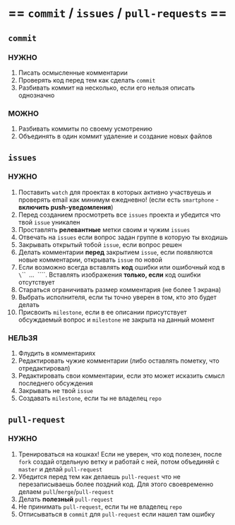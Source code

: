 # == `commit` / `issues` / `pull-requests` ==

## `commit`


### **НУЖНО**

1. Писать осмысленные комментарии
1. Проверять код перед тем как сделать `commit`
1. Разбивать коммит на несколько, если его нельзя описать однозначно

### **МОЖНО**

1. Разбивать коммиты по своему усмотрению
1. Объединять в один коммит удаление и создание новых файлов



## `issues`

### **НУЖНО**

1. Поставить `watch` для проектах в которых активно участвуешь и проверять email как минимум ежедневно! (если есть `smartphone` - **включить push-уведомления**)
1. Перед созданием просмотреть все `issues` проекта и убедится что твой `issue` уникален
1. Проставлять **релевантные** метки своим и чужим `issues`
1. Отвечать на `issues` если вопрос задан группе в которую ты входишь
1. Закрывать открытый тобой `issue`, если вопрос решен
1. Делать комментарии **перед** закрытием `issue`, если появляются новые комментарии, открывать `issue` по новой
1. Если возможно всегда вставлять **код** ошибки или ошибочный код в `\`\`\`` `...` `\`\`\``. Вставлять изображения **только, если** код ошибки отсутствует
1. Стараться ограничивать размер комментария (не более 1 экрана)
1. Выбрать исполнителя, если ты точно уверен в том, кто это будет делать
1. Присвоить `milestone`, если в ее описании присутствует обсуждаемый вопрос и `milestone` не закрыта на данный момент


### **НЕЛЬЗЯ**

1. Флудить в комментариях
1. Редактировать чужие комментарии (либо оставлять пометку, что отредактировал)
1. Редактировать свои комментарии, если это может исказить смысл последнего обсуждения
1. Закрывать не твой `issue`
1. Создавать `milestone`, если ты не владелец `repo`

## `pull-request`

### **НУЖНО**

1. Тренироваться на кошках! Если не уверен, что код полезен, после `fork` создай отдельную ветку и работай с ней, потом объединяй с `master` и делай `pull-request`
1. Убедится перед тем как делаешь `pull-request` что не перезаписываешь более поздний код. Для этого своевременно делаем `pull`/`merge`/`pull-request`
1. Делать **полезный** `pull-request`
1. Не принимать `pull-request`, если ты не владелец `repo`
1. Отписываться в `commit` для `pull-request` если нашел там ошибку






